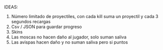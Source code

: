 IDEAS:
1. Número limitado de proyectiles, con cada kill suma un proyectil y cada 3 segundos recargas
2. Csv / JSON para guardar progreso
3. Skins
4. Las moscas no hacen daño al jugador, solo suman saliva
5. Las avispas hacen daño y no suman saliva pero si puntos